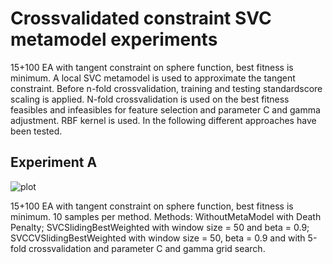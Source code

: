 # Crossvalidated constraint SVC metamodel experiments

15+100 EA with tangent constraint on sphere function, best fitness is minimum. A local SVC metamodel is used to approximate the tangent constraint. Before n-fold crossvalidation, training and testing standardscore scaling is applied. N-fold crossvalidation is used on the best fitness feasibles and infeasibles for feature selection and parameter C and gamma adjustment. RBF kernel is used. In the following different approaches have been tested.

## Experiment A

![plot](http://i.imgur.com/g7JVC.png?1)

15+100 EA with tangent constraint on sphere function, best fitness is minimum. 10 samples per method. Methods: WithoutMetaModel with Death Penalty; SVCSlidingBestWeighted with window size = 50 and beta = 0.9; SVCCVSlidingBestWeighted with window size = 50, beta = 0.9 and with 5-fold crossvalidation and parameter C and gamma grid search.

